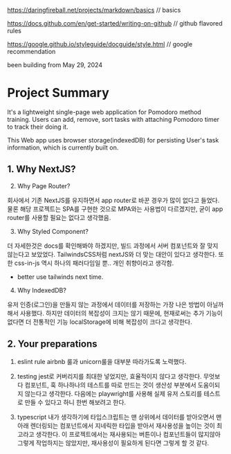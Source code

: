 https://daringfireball.net/projects/markdown/basics
// basics

https://docs.github.com/en/get-started/writing-on-github
// github flavored rules

https://google.github.io/styleguide/docguide/style.html
// google recommendation

been building from May 29, 2024

# Project Summary

It's a lightweight single-page web application for Pomodoro method training.
Users can add, remove, sort tasks with attaching Pomodoro timer to track their doing it.

This Web app uses browser storage(indexedDB) for persisting User's task information, which is currently built on.

## 1. Why NextJS?

2. Why Page Router?

회사에서 기존 NextJS를 유지하면서 app router로 바꾼 경우가 많이 없다고 들었다. 물론 해당 프로젝트는 SPA를 구현한 것으로 MPA와는 사용법이 다르겠지만, 굳이 app router를 사용할 필요는 없다고 생각했음.

3. Why Styled Component?

더 자세한것은 docs를 확인해봐야 하겠지만, 빌드 과정에서 서버 컴포넌트와 잘 맞지 않는다고 보았었다. TailwindsCSS처럼 nextJS와 더 맞는 대안이 있다고 생각한다. 또한 css-in-js 역시 하나의 패러다임일 뿐.. 개인 취향이라고 생각함.

- better use tailwinds next time.

4. Why IndexedDB?

유저 인증(로그인)을 만들지 않는 과정에서 데이터를 저장하는 가장 나은 방법이 아닐까 해서 사용했다. 하지만 데이터의 복잡성이 크지는 않기 때문에, 현재로써는 추가 기능이 없다면 더 전통적인 기능 localStorage에 비해 복잡성이 크다고 생각한다.

## 2. Your preparations

1. eslint rule
   airbnb 룰과 unicorn룰을 대부분 따라가도록 노력했다.

2. testing
   jest로 커버리지를 최대한 넣었지만, 효율적이지 않다고 생각한다. 무엇보다 컴포넌트, 훅 하나하나의 테스트를 따로 만드는 것이 생산성 부분에서 도움이되지 않는다고 생각한다. 다음에는 playwright를 사용해 실제 유저 스토리를 테스트로 만들 수 있다고 하니 한번 해보려고 한다.

3. typescript
   내가 생각하기에 타입스크립트는 맨 상위에서 데이터를 받아오면서 맨 아래 렌더링되는 컴포넌트에서 지네릭한 타입을 받아서 재사용성을 높이는 것이 최고라고 생각한다. 이 프로젝트에서는 재사용되는 버튼이나 컴포넌트들이 많지않아 그렇게 작업하지는 않았지만, 재사용성이 필요하게 된다면 그렇게 할 것 같다.
